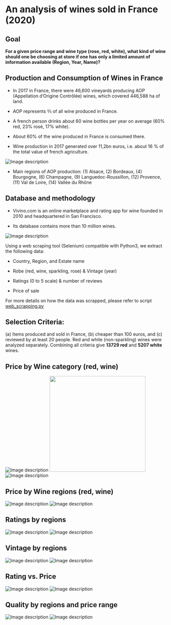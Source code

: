 # An analysis of wines sold in France (2020)

## Goal

**For a given price range and wine type (rose, red, white), what kind of wine should one be choosing at store if one has only a limited amount of information available (Region, Year, Name)?**

## Production and Consumption of Wines in France

- In 2017 in France, there were 46,600 vineyards producing AOP (Appellation d’Origine Contrôlée) wines, which covered 446,588 ha of land.

- AOP represents ⅔ of all wine produced in France.

- A french person drinks about 60 wine bottles per year on average (60% red, 23% rosé, 17% white).

- About 60% of the wine produced in France is consumed there.

- Wine production in 2017 generated over 11,2bn euros, i.e. about 16 % of the total value of french agriculture.

![Image description](https://github.com/xlevine/Wine_Analysis/blob/master/plots/carte_vin_france_petit.jpg)

- Main regions of AOP production: (1) Alsace, (2) Bordeaux, (4) Bourgogne, (6) Champagne, (9) Languedoc-Roussillon, (12) Provence, (11) Val de Loire, (14) Vallée du Rhône

## Database and methodology

- Vivino.com is an online marketplace and rating app for wine founded in 2010 and headquartered in San Francisco.

- Its database contains more than 10 million wines.

![Image description](https://github.com/xlevine/Wine_Analysis/blob/master/plots/Vivino_screen.png)

Using a web scraping tool (Selenium) compatible with Python3, we extract the following data:

- Country, Region, and Estate name

- Robe (red, wine, sparkling, rose) & Vintage (year)

- Ratings (0 to 5 scale) & number of reviews

- Price of sale

For more details on how the data was scrapped, please refer to script [web_scrapping.py](https://github.com/xlevine/Wine_Analysis/blob/master/web_scraping.py)

## Selection Criteria: 

(a) Items produced and sold in France, (b) cheaper than 100 euros, and (c) reviewed by at least 20 people. Red and white (non-sparkling) wines were analyzed separately. Combining all criteria give **13729 red** and **5207 white** wines.

## Price by Wine category (red, wine)

![Image description](https://github.com/xlevine/Wine_Analysis/blob/master/plots/price_hist_red_FR.png)
<img src="https://github.com/xlevine/Wine_Analysis/blob/master/plots/price_hist_red_FR.png" width="300">
![Image description](https://github.com/xlevine/Wine_Analysis/blob/master/plots/price_hist_white_FR.png)

## Price by Wine regions (red, wine)

![Image description](https://github.com/xlevine/Wine_Analysis/blob/master/plots/Price_density_red_Francia.png)
![Image description](https://github.com/xlevine/Wine_Analysis/blob/master/plots/Price_density_white_Francia.png)

## Ratings by regions

![Image description](https://github.com/xlevine/Wine_Analysis/blob/master/plots/ratings_density_red_Francia.png)
![Image description](https://github.com/xlevine/Wine_Analysis/blob/master/plots/ratings_density_white_Francia.png)

## Vintage by regions

![Image description](https://github.com/xlevine/Wine_Analysis/blob/master/plots/Year_density_red_Francia.png)
![Image description](https://github.com/xlevine/Wine_Analysis/blob/master/plots/Year_density_white_Francia.png)

## Rating vs. Price

![Image description](https://github.com/xlevine/Wine_Analysis/blob/master/plots/ratings_vs_Price_red_FR.png)
![Image description](https://github.com/xlevine/Wine_Analysis/blob/master/plots/ratings_vs_Price_white_FR.png)

## Quality by regions and price range

![Image description](https://github.com/xlevine/Wine_Analysis/blob/master/plots/ratings_prob_median_red_FR.png)
![Image description](https://github.com/xlevine/Wine_Analysis/blob/master/plots/ratings_prob_median_white_FR.png)




